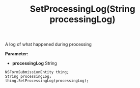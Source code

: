 ﻿---
uid: crmscript_ref_NSFormSubmissionEntity_SetProcessingLog
title: SetProcessingLog(String processingLog)
intellisense: NSFormSubmissionEntity.SetProcessingLog
keywords: NSFormSubmissionEntity, GetProcessingLog
so.topic: reference
---

A log of what happened during processing

**Parameter:** 
 - **processingLog** String

```crmscript
NSFormSubmissionEntity thing;
String processingLog;
thing.SetProcessingLog(processingLog);
```

